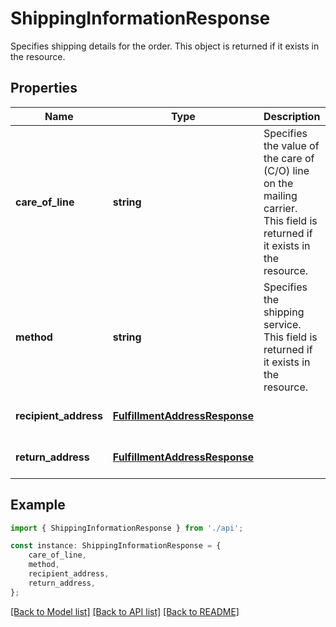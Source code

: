 # ShippingInformationResponse

Specifies shipping details for the order.  This object is returned if it exists in the resource.

## Properties

Name | Type | Description | Notes
------------ | ------------- | ------------- | -------------
**care_of_line** | **string** | Specifies the value of the care of (C/O) line on the mailing carrier.  This field is returned if it exists in the resource. | [optional] [default to undefined]
**method** | **string** | Specifies the shipping service.  This field is returned if it exists in the resource. | [optional] [default to undefined]
**recipient_address** | [**FulfillmentAddressResponse**](FulfillmentAddressResponse.md) |  | [optional] [default to undefined]
**return_address** | [**FulfillmentAddressResponse**](FulfillmentAddressResponse.md) |  | [optional] [default to undefined]

## Example

```typescript
import { ShippingInformationResponse } from './api';

const instance: ShippingInformationResponse = {
    care_of_line,
    method,
    recipient_address,
    return_address,
};
```

[[Back to Model list]](../README.md#documentation-for-models) [[Back to API list]](../README.md#documentation-for-api-endpoints) [[Back to README]](../README.md)
